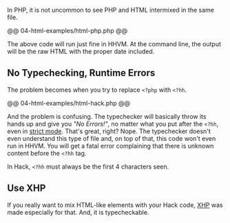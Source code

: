In PHP, it is not uncommon to see PHP and HTML intermixed in the same file. 

@@ 04-html-examples/html-php.php @@

The above code will run just fine in HHVM. At the command line, the output will be the raw HTML with the proper date included.

## No Typechecking, Runtime Errors

The problem becomes when you try to replace `<?php` with `<?hh`. 

@@ 04-html-examples/html-hack.php @@

And the problem is confusing. The typechecker will basically throw its hands up and 
give you *"No Errors!"*, no matter what you put after the `<?hh`, even in [strict mode](../17-typechecker/05-modes.md). That's great, right? Nope. The typechecker doesn't even understand this type of file and, on top of that, this code won't even run in HHVM. You will get a fatal error complaining that there is unknown content before the `<?hh` tag. 

In Hack, `<?hh` must always be the first 4 characters seen.

## Use XHP

If you really want to mix HTML-like elements with your Hack code, [XHP](05-xhp/01-intro.md) was made especially for that. And, it is typecheckable.
